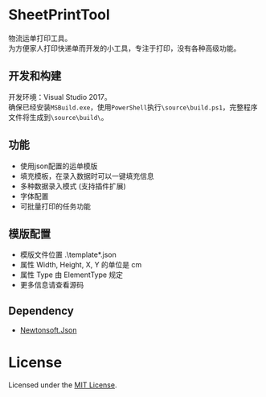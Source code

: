 # SheetPrintTool
物流运单打印工具。  
为方便家人打印快递单而开发的小工具，专注于打印，没有各种高级功能。

## 开发和构建
开发环境：Visual Studio 2017。  
确保已经安装`MSBuild.exe`，使用`PowerShell`执行`\source\build.ps1`，完整程序文件将生成到`\source\build\`。

## 功能
- 使用json配置的运单模版
- 填充模板，在录入数据时可以一键填充信息
- 多种数据录入模式 (支持插件扩展)
- 字体配置
- 可批量打印的任务功能

## 模版配置
- 模版文件位置 .\template\*.json
- 属性 Width, Height, X, Y 的单位是 cm
- 属性 Type 由 ElementType 规定
- 更多信息请查看源码

## Dependency
- [Newtonsoft.Json](https://github.com/JamesNK/Newtonsoft.Json)

# License
Licensed under the [MIT License](https://github.com/ZSkycat/SheetPrintTool/blob/master/LICENSE).